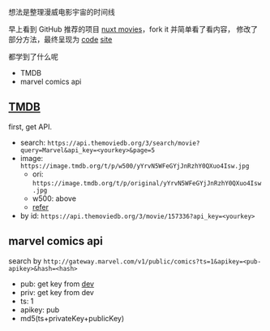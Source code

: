 想法是整理漫威电影宇宙的时间线

早上看到 GitHub 推荐的项目 [nuxt movies](https://github.com/nuxt/movies)，fork it 并简单看了看内容，
修改了部分方法，最终呈现为 [code](https://github.com/DrAugus/nuxt-movies) [site](https://nuxt-movies-draugus.vercel.app/)

都学到了什么呢

- TMDB
- marvel comics api

## [TMDB]

first, get API.

- search: `https://api.themoviedb.org/3/search/movie?query=Marvel&api_key=<yourkey>&page=5`
- image: `https://image.tmdb.org/t/p/w500/yYrvN5WFeGYjJnRzhY0QXuo4Isw.jpg`
    - ori: `https://image.tmdb.org/t/p/original/yYrvN5WFeGYjJnRzhY0QXuo4Isw.jpg`
    - w500: above
    - [refer](https://developers.themoviedb.org/3/getting-started/images)
- by id: `https://api.themoviedb.org/3/movie/157336?api_key=<yourkey>`

## marvel comics api

search by `http://gateway.marvel.com/v1/public/comics?ts=1&apikey=<pub-apikey>&hash=<hash>`
- pub: get key from [dev](https://developer.marvel.com)
- priv: get key from dev
- ts: 1
- apikey: pub
- md5(ts+privateKey+publicKey)



[TMDB]: https://www.themoviedb.org

